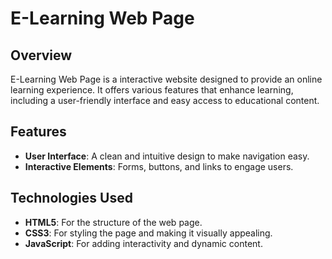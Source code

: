# E-Learning Web Page

## Overview
E-Learning Web Page is a  interactive website designed to provide an online learning experience. It offers various features that enhance learning, including a user-friendly interface and easy access to educational content.

## Features
- **User Interface**: A clean and intuitive design to make navigation easy.
- **Interactive Elements**: Forms, buttons, and links to engage users.
  

## Technologies Used
- **HTML5**: For the structure of the web page.
- **CSS3**: For styling the page and making it visually appealing.
- **JavaScript**: For adding interactivity and dynamic content.

